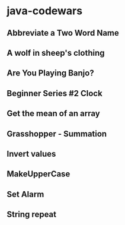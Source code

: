 # java-codewars

## Abbreviate a Two Word Name
## A wolf in sheep's clothing
## Are You Playing Banjo?
## Beginner Series #2 Clock
## Get the mean of an array
## Grasshopper - Summation
## Invert values
## MakeUpperCase
## Set Alarm
## String repeat
